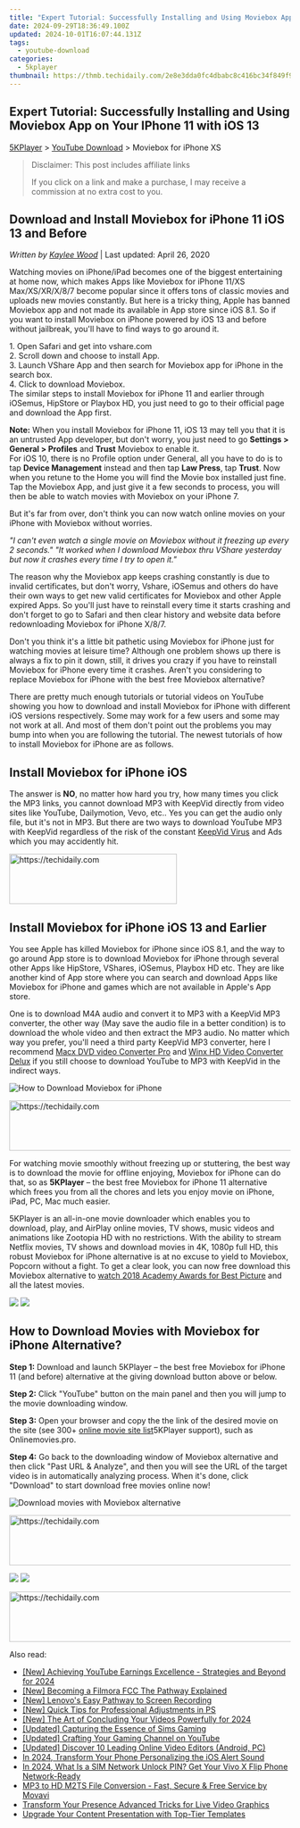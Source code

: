 ```yaml
---
title: "Expert Tutorial: Successfully Installing and Using Moviebox App on Your IPhone 11 with iOS 13"
date: 2024-09-29T18:36:49.100Z
updated: 2024-10-01T16:07:44.131Z
tags:
  - youtube-download
categories:
  - 5kplayer
thumbnail: https://thmb.techidaily.com/2e8e3dda0fc4dbabc8c416bc34f849f91c6baaf77284dc2416882391f7639fad.jpg
---
```


## Expert Tutorial: Successfully Installing and Using Moviebox App on Your IPhone 11 with iOS 13

[5KPlayer](https://tools.techidaily.com/5kplayer/products/) \> [YouTube Download](https://tools.techidaily.com/5kplayer/youtube-download/) \> Moviebox for iPhone XS 

>  Disclaimer: This post includes affiliate links
>
>  If you click on a link and make a purchase, I may receive a commission at no extra cost to you.
>

## Download and Install Moviebox for iPhone 11 iOS 13 and Before

 _Written by [Kaylee Wood](https://www.quora.com/profile/Amanda-Hu-21)_ | Last updated: April 26, 2020 

Watching movies on iPhone/iPad becomes one of the biggest entertaining at home now, which makes Apps like Moviebox for iPhone 11/XS Max/XS/XR/X/8/7 become popular since it offers tons of classic movies and uploads new movies constantly. But here is a tricky thing, Apple has banned Moviebox app and not made its available in App store since iOS 8.1\. So if you want to install Moviebox on iPhone powered by iOS 13 and before without jailbreak, you'll have to find ways to go around it. 

1\. Open Safari and get into vshare.com  
2\. Scroll down and choose to install App.   
3\. Launch VShare App and then search for Moviebox app for iPhone in the search box.   
4\. Click to download Moviebox.  
The similar steps to install Moviebox for iPhone 11 and earlier through iOSemus, HipStore or Playbox HD, you just need to go to their official page and download the App first. 

**Note:** When you install Moviebox for iPhone 11, iOS 13 may tell you that it is an untrusted App developer, but don't worry, you just need to go **Settings > General > Profiles** and **Trust** Moviebox to enable it.   
For iOS 10, there is no Profile option under General, all you have to do is to tap **Device Management** instead and then tap **Law Press**, tap **Trust**. Now when you retune to the Home you will find the Movie box installed just fine. Tap the Moviebox App, and just give it a few seconds to process, you will then be able to watch movies with Moviebox on your iPhone 7\. 

  
But it's far from over, don't think you can now watch online movies on your iPhone with Moviebox without worries. 

_"I can't even watch a single movie on Moviebox without it freezing up every 2 seconds."_ 
_"It worked when I download Moviebox thru VShare yesterday but now it crashes every time I try to open it."_ 

The reason why the Moviebox app keeps crashing constantly is due to invalid certificates, but don't worry, Vshare, iOSemus and others do have their own ways to get new valid certificates for Moviebox and other Apple expired Apps. So you'll just have to reinstall every time it starts crashing and don't forget to go to Safari and then clear history and website data before redownloading Moviebox for iPhone X/8/7\. 

Don't you think it's a little bit pathetic using Moviebox for iPhone just for watching movies at leisure time? Although one problem shows up there is always a fix to pin it down, still, it drives you crazy if you have to reinstall Moviebox for iPhone every time it crashes. Aren't you considering to replace Moviebox for iPhone with the best free Moviebox alternative? 

There are pretty much enough tutorials or tutorial videos on YouTube showing you how to download and install Moviebox for iPhone with different iOS versions respectively. Some may work for a few users and some may not work at all. And most of them don't point out the problems you may bump into when you are following the tutorial. The newest tutorials of how to install Moviebox for iPhone are as follows. 

## Install Moviebox for iPhone iOS

The answer is **NO**, no matter how hard you try, how many times you click the MP3 links, you cannot download MP3 with KeepVid directly from video sites like YouTube, Dailymotion, Vevo, etc.. Yes you can get the audio only file, but it's not in MP3\. But there are two ways to download YouTube MP3 with KeepVid regardless of the risk of the constant [KeepVid Virus](https://tools.techidaily.com/5kplayer/youtube-download/) and Ads which you may accidently hit. 

<!-- affiliate ads begin -->
<a href="https://laganoo.pxf.io/c/5597632/1528685/16446" target="_top" id="1528685">
  <img src="//a.impactradius-go.com/display-ad/16446-1528685" border="0" alt="https://techidaily.com" width="300" height="90"/>
</a>
<img height="0" width="0" src="https://laganoo.pxf.io/i/5597632/1528685/16446" style="position:absolute;visibility:hidden;" border="0" />
<!-- affiliate ads end -->

## Install Moviebox for iPhone iOS 13 and Earlier

 You see Apple has killed Moviebox for iPhone since iOS 8.1, and the way to go around App store is to download Moviebox for iPhone through several other Apps like HipStore, VShares, iOSemus, Playbox HD etc. They are like another kind of App store where you can search and download Apps like Moviebox for iPhone and games which are not available in Apple's App store. 

One is to download M4A audio and convert it to MP3 with a KeepVid MP3 converter, the other way (May save the audio file in a better condition) is to download the whole video and then extract the MP3 audio. No matter which way you prefer, you'll need a third party KeepVid MP3 converter, here I recommend [Macx DVD video Converter Pro](https://tools.techidaily.com/macxdvd/products/) and [Winx HD Video Converter Delux](https://tools.techidaily.com/winxdvd/winxvideo-ai/) if you still choose to download YouTube to MP3 with KeepVid in the indirect ways.

![How to Download Moviebox for iPhone](https://www.5kplayer.com/youtube-download/img/download-moviebox-iphone.jpg) 

<!-- affiliate ads begin -->
<a href="https://ephamedtechinc.pxf.io/c/5597632/2137206/26400" target="_top" id="2137206">
  <img src="//a.impactradius-go.com/display-ad/26400-2137206" border="0" alt="https://techidaily.com" width="728" height="90"/>
</a>
<img height="0" width="0" src="https://ephamedtechinc.pxf.io/i/5597632/2137206/26400" style="position:absolute;visibility:hidden;" border="0" />
<!-- affiliate ads end -->

For watching movie smoothly without freezing up or stuttering, the best way is to download the movie for offline enjoying, Moviebox for iPhone can do that, so as **5KPlayer** – the best free Moviebox for iPhone 11 alternative which frees you from all the chores and lets you enjoy movie on iPhone, iPad, PC, Mac much easier. 

5KPlayer is an all-in-one movie downloader which enables you to download, play, and AirPlay online movies, TV shows, music videos and animations like Zootopia HD with no restrictions. With the ability to stream Netflix movies, TV shows and download movies in 4K, 1080p full HD, this robust Moviebox for iPhone alternative is at no excuse to yield to Moviebox, Popcorn without a fight. To get a clear look, you can now free download this Moviebox alternative to [watch 2018 Academy Awards for Best Picture](https://tools.techidaily.com/5kplayer/youtube-download/) and all the latest movies.

[![](https://www.5kplayer.com/youtube-download/../button/freedownbackmac.png)](https://tools.techidaily.com/5kplayer/products/) [![](https://www.5kplayer.com/youtube-download/../button/freedownwhitewin.png)](https://tools.techidaily.com/5kplayer/products/)

## How to Download Movies with Moviebox for iPhone Alternative?

**Step 1:** Download and launch 5KPlayer – the best free Moviebox for iPhone 11 (and before) alternative at the giving download button above or below.

**Step 2:** Click "YouTube" button on the main panel and then you will jump to the movie downloading window.

**Step 3:** Open your browser and copy the the link of the desired movie on the site (see 300+ [online movie site list](https://tools.techidaily.com/5kplayer/youtube-download/)5KPlayer support), such as Onlinemovies.pro. 

**Step 4:** Go back to the downloading window of Moviebox alternative and then click "Past URL & Analyze", and then you will see the URL of the target video is in automatically analyzing process. When it's done, click "Download" to start download free movies online now!

![Download movies with Moviebox alternative](https://www.5kplayer.com/youtube-download/img/free-movies-online-0409-xsy.jpg) 

<!-- affiliate ads begin -->
<a href="https://ephamedtechinc.pxf.io/c/5597632/2137208/26400" target="_top" id="2137208">
  <img src="//a.impactradius-go.com/display-ad/26400-2137208" border="0" alt="https://techidaily.com" width="728" height="90"/>
</a>
<img height="0" width="0" src="https://ephamedtechinc.pxf.io/i/5597632/2137208/26400" style="position:absolute;visibility:hidden;" border="0" />
<!-- affiliate ads end -->

[![](https://www.5kplayer.com/youtube-download/../button/freedownbackmac.png)](https://tools.techidaily.com/5kplayer/products/) [![](https://www.5kplayer.com/youtube-download/../button/freedownwhitewin.png)](https://tools.techidaily.com/5kplayer/products/)

<!-- affiliate ads begin -->
<a href="https://unicoeye.pxf.io/c/5597632/2134237/18498" target="_top" id="2134237">
  <img src="//a.impactradius-go.com/display-ad/18498-2134237" border="0" alt="https://techidaily.com" width="728" height="90"/>
</a>
<img height="0" width="0" src="https://unicoeye.pxf.io/i/5597632/2134237/18498" style="position:absolute;visibility:hidden;" border="0" />
<!-- affiliate ads end -->

<ins class="adsbygoogle"
     style="display:block"
     data-ad-format="autorelaxed"
     data-ad-client="ca-pub-7571918770474297"
     data-ad-slot="1223367746"></ins>

<ins class="adsbygoogle"
     style="display:block"
     data-ad-client="ca-pub-7571918770474297"
     data-ad-slot="8358498916"
     data-ad-format="auto"
     data-full-width-responsive="true"></ins>

<span class="atpl-alsoreadstyle">Also read:</span>
<div><ul>
<li><a href="https://facebook-record-videos.techidaily.com/new-achieving-youtube-earnings-excellence-strategies-and-beyond-for-2024/"><u>[New] Achieving YouTube Earnings Excellence - Strategies and Beyond for 2024</u></a></li>
<li><a href="https://youtube-video-recordings.techidaily.com/new-becoming-a-filmora-fcc-the-pathway-explained/"><u>[New] Becoming a Filmora FCC The Pathway Explained</u></a></li>
<li><a href="https://screen-mirroring-recording.techidaily.com/new-lenovos-easy-pathway-to-screen-recording/"><u>[New] Lenovo's Easy Pathway to Screen Recording</u></a></li>
<li><a href="https://extra-approaches.techidaily.com/new-quick-tips-for-professional-adjustments-in-ps/"><u>[New] Quick Tips for Professional Adjustments in PS</u></a></li>
<li><a href="https://youtube-data.techidaily.com/he-art-of-concluding-your-videos-powerfully-for-2024/"><u>[New] The Art of Concluding Your Videos Powerfully for 2024</u></a></li>
<li><a href="https://screen-capture.techidaily.com/updated-capturing-the-essence-of-sims-gaming/"><u>[Updated] Capturing the Essence of Sims Gaming</u></a></li>
<li><a href="https://youtube-video-recordings.techidaily.com/updated-crafting-your-gaming-channel-on-youtube/"><u>[Updated] Crafting Your Gaming Channel on YouTube</u></a></li>
<li><a href="https://instagram-video-files.techidaily.com/updated-discover-10-leading-online-video-editors-android-pc/"><u>[Updated] Discover 10 Leading Online Video Editors (Android, PC)</u></a></li>
<li><a href="https://some-tips.techidaily.com/in-2024-transform-your-phone-personalizing-the-ios-alert-sound/"><u>In 2024, Transform Your Phone Personalizing the iOS Alert Sound</u></a></li>
<li><a href="https://sim-unlock.techidaily.com/in-2024-what-is-a-sim-network-unlock-pin-get-your-vivo-x-flip-phone-network-ready-by-drfone-android/"><u>In 2024, What Is a SIM Network Unlock PIN? Get Your Vivo X Flip Phone Network-Ready</u></a></li>
<li><a href="https://some-knowledge.techidaily.com/mp3-to-hd-m2ts-file-conversion-fast-secure-and-free-service-by-movavi/"><u>MP3 to HD M2TS File Conversion - Fast, Secure & Free Service by Movavi</u></a></li>
<li><a href="https://youtube-video-recordings.techidaily.com/transform-your-presence-advanced-tricks-for-live-video-graphics/"><u>Transform Your Presence Advanced Tricks for Live Video Graphics</u></a></li>
<li><a href="https://youtube-video-recordings.techidaily.com/upgrade-your-content-presentation-with-top-tier-templates/"><u>Upgrade Your Content Presentation with Top-Tier Templates</u></a></li>
</ul></div>

